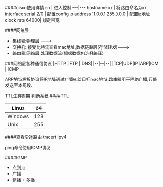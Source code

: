 ####cisco使用详情
en | 进入控制
---|---
hostname xx | 将路由命名为xx
interface serial 2/0 | 配置config
ip address 11.0.0.1 255.0.0.0 | 配置ip地址
clock rate 64000| 规定带宽 

####网络层
- 集线器:物理层 --->
- 交换机::接受比特流查看mac地址,数据链路层(存储转发)--->
- 路由器:网络层,处理数据流(根据数据包选择路径)

###网络层各种通信协议
|HTTP | FTP | DNS|
|--|--|--|
|TCP|UDP|IP
|ARP|ICM | ICMP

ARP地址解析协议将IP地址通过广播转给目标mac地址,路由器用于隔绝广播,只能发送至本网段.

TTL生存周期 判断系统
 ####TTL

Linux|64
---|---
Windows|128
Unix|255

####查看沿途路由
tracert ipv4

 
ping命令使用ICMP协议

####IGMP
- 点到点
- 广播
- 组播 = 多播
